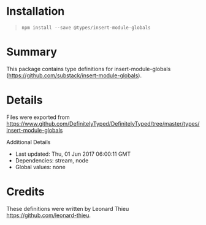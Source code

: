 # Installation
> `npm install --save @types/insert-module-globals`

# Summary
This package contains type definitions for insert-module-globals (https://github.com/substack/insert-module-globals).

# Details
Files were exported from https://www.github.com/DefinitelyTyped/DefinitelyTyped/tree/master/types/insert-module-globals

Additional Details
 * Last updated: Thu, 01 Jun 2017 06:00:11 GMT
 * Dependencies: stream, node
 * Global values: none

# Credits
These definitions were written by Leonard Thieu <https://github.com/leonard-thieu>.
